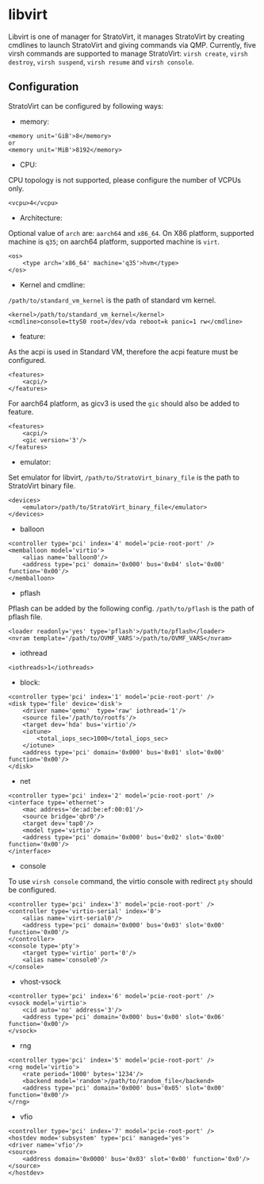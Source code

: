#  libvirt
Libvirt is one of manager for StratoVirt, it manages StratoVirt by creating cmdlines to launch StratoVirt
and giving commands via QMP. Currently, five virsh commands are supported to manage StratoVirt:
`virsh create`, `virsh destroy`, `virsh suspend`, `virsh resume` and `virsh console`.


## Configuration
StratoVirt can be configured by following ways:

- memory:

```
<memory unit='GiB'>8</memory>
or
<memory unit='MiB'>8192</memory>
```

- CPU:

CPU topology is not supported, please configure the number of VCPUs only.
```
<vcpu>4</vcpu>
```
- Architecture:

Optional value of `arch` are: `aarch64` and `x86_64`. On X86 platform, supported machine is `q35`; on aarch64 platform, supported machine is `virt`.
```
<os>
	<type arch='x86_64' machine='q35'>hvm</type>
</os>
```

- Kernel and cmdline:

`/path/to/standard_vm_kernel` is the path of standard vm kernel.
```
<kernel>/path/to/standard_vm_kernel</kernel>
<cmdline>console=ttyS0 root=/dev/vda reboot=k panic=1 rw</cmdline>
```

- feature:

As the acpi is used in Standard VM, therefore the acpi feature must be configured.
```
<features>
    <acpi/>
</features>
```
For aarch64 platform, as gicv3 is used the `gic` should also be added to feature.
```
<features>
    <acpi/>
    <gic version='3'/>
</features>
```

- emulator:

Set emulator for libvirt, `/path/to/StratoVirt_binary_file` is the path to StratoVirt binary file.
```
<devices>
    <emulator>/path/to/StratoVirt_binary_file</emulator>
</devices>
```

- balloon
```
<controller type='pci' index='4' model='pcie-root-port' />
<memballoon model='virtio'>
    <alias name='balloon0'/>
    <address type='pci' domain='0x000' bus='0x04' slot='0x00' function='0x00'/>
</memballoon>
```

- pflash

Pflash can be added by the following config.
`/path/to/pflash` is the path of pflash file.
```
<loader readonly='yes' type='pflash'>/path/to/pflash</loader>
<nvram template='/path/to/OVMF_VARS'>/path/to/OVMF_VARS</nvram>
```

- iothread

```
<iothreads>1</iothreads>
```

- block:

```
<controller type='pci' index='1' model='pcie-root-port' />
<disk type='file' device='disk'>
    <driver name='qemu'  type='raw' iothread='1'/>
    <source file='/path/to/rootfs'/>
    <target dev='hda' bus='virtio'/>
    <iotune>
        <total_iops_sec>1000</total_iops_sec>
    </iotune>
    <address type='pci' domain='0x000' bus='0x01' slot='0x00' function='0x00'/>
</disk>
```

- net

```
<controller type='pci' index='2' model='pcie-root-port' />
<interface type='ethernet'>
    <mac address='de:ad:be:ef:00:01'/>
    <source bridge='qbr0'/>
    <target dev='tap0'/>
    <model type='virtio'/>
    <address type='pci' domain='0x000' bus='0x02' slot='0x00' function='0x00'/>
</interface>
```

- console

To use `virsh console` command, the virtio console with redirect `pty` should be configured.
```
<controller type='pci' index='3' model='pcie-root-port' />
<controller type='virtio-serial' index='0'>
    <alias name='virt-serial0'/>
    <address type='pci' domain='0x000' bus='0x03' slot='0x00' function='0x00'/>
</controller>
<console type='pty'>
    <target type='virtio' port='0'/>
    <alias name='console0'/>
</console>
```

- vhost-vsock

```
<controller type='pci' index='6' model='pcie-root-port' />
<vsock model='virtio'>
    <cid auto='no' address='3'/>
    <address type='pci' domain='0x000' bus='0x00' slot='0x06' function='0x00'/>
</vsock>
```

- rng

```
<controller type='pci' index='5' model='pcie-root-port' />
<rng model='virtio'>
    <rate period='1000' bytes='1234'/>
    <backend model='random'>/path/to/random_file</backend>
    <address type='pci' domain='0x000' bus='0x05' slot='0x00' function='0x00'/>
</rng>
```

- vfio

```
<controller type='pci' index='7' model='pcie-root-port' />
<hostdev mode='subsystem' type='pci' managed='yes'>
<driver name='vfio'/>
<source>
    <address domain='0x0000' bus='0x03' slot='0x00' function='0x0'/>
</source>
</hostdev>
```